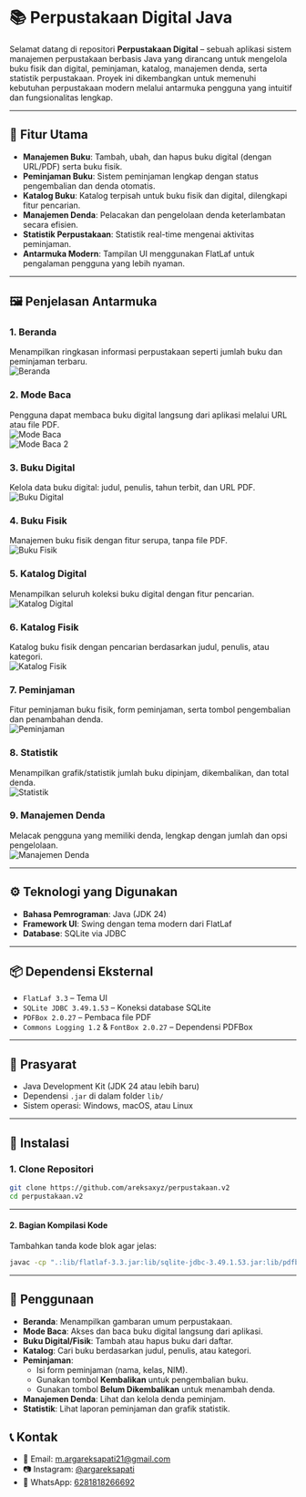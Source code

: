 # 📚 Perpustakaan Digital Java

Selamat datang di repositori **Perpustakaan Digital** – sebuah aplikasi sistem manajemen perpustakaan berbasis Java yang dirancang untuk mengelola buku fisik dan digital, peminjaman, katalog, manajemen denda, serta statistik perpustakaan. Proyek ini dikembangkan untuk memenuhi kebutuhan perpustakaan modern melalui antarmuka pengguna yang intuitif dan fungsionalitas lengkap.

---

## 🎯 Fitur Utama

- **Manajemen Buku**: Tambah, ubah, dan hapus buku digital (dengan URL/PDF) serta buku fisik.
- **Peminjaman Buku**: Sistem peminjaman lengkap dengan status pengembalian dan denda otomatis.
- **Katalog Buku**: Katalog terpisah untuk buku fisik dan digital, dilengkapi fitur pencarian.
- **Manajemen Denda**: Pelacakan dan pengelolaan denda keterlambatan secara efisien.
- **Statistik Perpustakaan**: Statistik real-time mengenai aktivitas peminjaman.
- **Antarmuka Modern**: Tampilan UI menggunakan FlatLaf untuk pengalaman pengguna yang lebih nyaman.

---

## 🖼️ Penjelasan Antarmuka

### 1. Beranda
Menampilkan ringkasan informasi perpustakaan seperti jumlah buku dan peminjaman terbaru.  
![Beranda](https://github.com/areksaxyz/perpustakaan.v2/blob/main/foto/beranda.png?raw=true)

### 2. Mode Baca
Pengguna dapat membaca buku digital langsung dari aplikasi melalui URL atau file PDF.  
![Mode Baca](https://github.com/areksaxyz/perpustakaan.v2/blob/main/foto/modebaca.png?raw=true)  
![Mode Baca 2](https://github.com/areksaxyz/perpustakaan.v2/blob/main/foto/modebaca2.png?raw=true)

### 3. Buku Digital
Kelola data buku digital: judul, penulis, tahun terbit, dan URL PDF.  
![Buku Digital](https://github.com/areksaxyz/perpustakaan.v2/blob/main/foto/BukuDigital.png?raw=true)

### 4. Buku Fisik
Manajemen buku fisik dengan fitur serupa, tanpa file PDF.  
![Buku Fisik](https://github.com/areksaxyz/perpustakaan.v2/blob/main/foto/bukufisik.png?raw=true)

### 5. Katalog Digital
Menampilkan seluruh koleksi buku digital dengan fitur pencarian.  
![Katalog Digital](https://github.com/areksaxyz/perpustakaan.v2/blob/main/foto/katalog.png?raw=true)

### 6. Katalog Fisik
Katalog buku fisik dengan pencarian berdasarkan judul, penulis, atau kategori.  
![Katalog Fisik](https://github.com/areksaxyz/perpustakaan.v2/blob/main/foto/katalogfisik.png?raw=true)

### 7. Peminjaman
Fitur peminjaman buku fisik, form peminjaman, serta tombol pengembalian dan penambahan denda.  
![Peminjaman](https://github.com/areksaxyz/perpustakaan.v2/blob/main/foto/peminjaman.png?raw=true)

### 8. Statistik
Menampilkan grafik/statistik jumlah buku dipinjam, dikembalikan, dan total denda.  
![Statistik](https://github.com/areksaxyz/perpustakaan.v2/blob/main/foto/riwayat.png?raw=true)

### 9. Manajemen Denda
Melacak pengguna yang memiliki denda, lengkap dengan jumlah dan opsi pengelolaan.  
![Manajemen Denda](https://github.com/areksaxyz/perpustakaan.v2/blob/main/foto/manajemendenda.png?raw=true)

---

## ⚙️ Teknologi yang Digunakan

- **Bahasa Pemrograman**: Java (JDK 24)
- **Framework UI**: Swing dengan tema modern dari FlatLaf
- **Database**: SQLite via JDBC

---

## 📦 Dependensi Eksternal

- `FlatLaf 3.3` – Tema UI  
- `SQLite JDBC 3.49.1.53` – Koneksi database SQLite  
- `PDFBox 2.0.27` – Pembaca file PDF  
- `Commons Logging 1.2` & `FontBox 2.0.27` – Dependensi PDFBox

---

## 🔧 Prasyarat

- Java Development Kit (JDK 24 atau lebih baru)
- Dependensi `.jar` di dalam folder `lib/`
- Sistem operasi: Windows, macOS, atau Linux

---

## 🚀 Instalasi

### 1. Clone Repositori

```bash
git clone https://github.com/areksaxyz/perpustakaan.v2
cd perpustakaan.v2
```

---

#### 2. **Bagian Kompilasi Kode**  
Tambahkan tanda kode blok agar jelas:

```bash
javac -cp ".:lib/flatlaf-3.3.jar:lib/sqlite-jdbc-3.49.1.53.jar:lib/pdfbox-2.0.27.jar:lib/commons-logging-1.2.jar:lib/fontbox-2.0.27.jar" -d . src/model/*.java src/storage/*.java src/ui/*.java src/utils/*.java
```

---

## 🧭 Penggunaan

- **Beranda**: Menampilkan gambaran umum perpustakaan.
- **Mode Baca**: Akses dan baca buku digital langsung dari aplikasi.
- **Buku Digital/Fisik**: Tambah atau hapus buku dari daftar.
- **Katalog**: Cari buku berdasarkan judul, penulis, atau kategori.
- **Peminjaman**: 
  - Isi form peminjaman (nama, kelas, NIM).
  - Gunakan tombol **Kembalikan** untuk pengembalian buku.
  - Gunakan tombol **Belum Dikembalikan** untuk menambah denda.
- **Manajemen Denda**: Lihat dan kelola denda peminjam.
- **Statistik**: Lihat laporan peminjaman dan grafik statistik.

## 📞 Kontak

- 📧 Email: [m.argareksapati21@gmail.com](mailto:m.argareksapati21@gmail.com)  
- 📷 Instagram: [@argareksapati](https://instagram.com/argareksapati)  
- 📱 WhatsApp: [6281818266692](https://wa.me/6281818266692)



